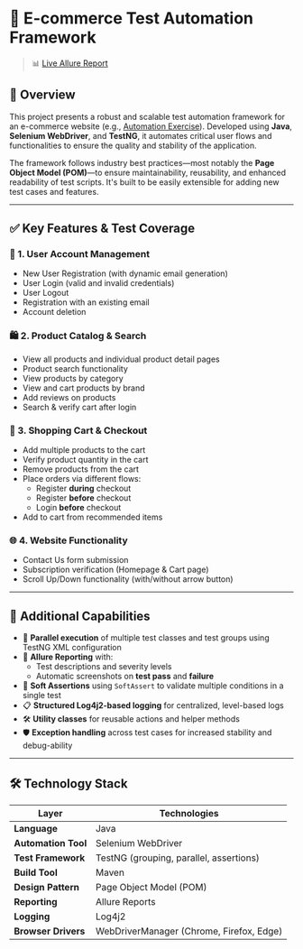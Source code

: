 # 🛒 E-commerce Test Automation Framework

> 📊 [Live Allure Report](https://athulsebastiant.github.io/test-automation-ecom/)

## 📌 Overview

This project presents a robust and scalable test automation framework for an e-commerce website (e.g., [Automation Exercise](https://automationexercise.com)). Developed using **Java**, **Selenium WebDriver**, and **TestNG**, it automates critical user flows and functionalities to ensure the quality and stability of the application.

The framework follows industry best practices—most notably the **Page Object Model (POM)**—to ensure maintainability, reusability, and enhanced readability of test scripts. It's built to be easily extensible for adding new test cases and features.

---

## ✅ Key Features & Test Coverage

### 🧾 1. User Account Management

- New User Registration (with dynamic email generation)
- User Login (valid and invalid credentials)
- User Logout
- Registration with an existing email
- Account deletion

### 🛍️ 2. Product Catalog & Search

- View all products and individual product detail pages
- Product search functionality
- View products by category
- View and cart products by brand
- Add reviews on products
- Search & verify cart after login

### 🛒 3. Shopping Cart & Checkout

- Add multiple products to the cart
- Verify product quantity in the cart
- Remove products from the cart
- Place orders via different flows:
  - Register **during** checkout
  - Register **before** checkout
  - Login **before** checkout
- Add to cart from recommended items

### 🌐 4. Website Functionality

- Contact Us form submission
- Subscription verification (Homepage & Cart page)
- Scroll Up/Down functionality (with/without arrow button)

---

## 🚀 Additional Capabilities

- 🔁 **Parallel execution** of multiple test classes and test groups using TestNG XML configuration
- 🧪 **Allure Reporting** with:
  - Test descriptions and severity levels
  - Automatic screenshots on **test pass** and **failure**
- 🧵 **Soft Assertions** using `SoftAssert` to validate multiple conditions in a single test
- 📋 **Structured Log4j2-based logging** for centralized, level-based logs
- 🛠️ **Utility classes** for reusable actions and helper methods
- 🛡️ **Exception handling** across test cases for increased stability and debug-ability

---

## 🛠️ Technology Stack

| Layer               | Technologies                             |
| ------------------- | ---------------------------------------- |
| **Language**        | Java                                     |
| **Automation Tool** | Selenium WebDriver                       |
| **Test Framework**  | TestNG (grouping, parallel, assertions)  |
| **Build Tool**      | Maven                                    |
| **Design Pattern**  | Page Object Model (POM)                  |
| **Reporting**       | Allure Reports                           |
| **Logging**         | Log4j2                                   |
| **Browser Drivers** | WebDriverManager (Chrome, Firefox, Edge) |
